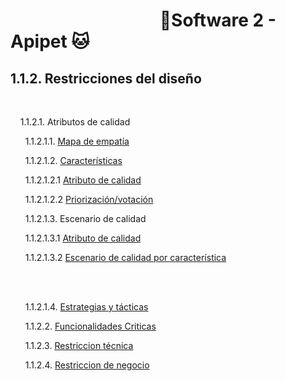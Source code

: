 #  &nbsp;&nbsp;&nbsp;&nbsp;&nbsp;&nbsp;&nbsp;&nbsp;&nbsp;&nbsp;&nbsp;&nbsp;&nbsp;&nbsp;&nbsp;&nbsp;&nbsp;&nbsp;&nbsp;&nbsp;&nbsp;&nbsp;&nbsp;&nbsp;&nbsp;&nbsp;&nbsp;&nbsp;&nbsp;&nbsp;&nbsp;&nbsp;&nbsp;&nbsp;&nbsp;&nbsp;🐶Software 2 - Apipet 🐱  #


## 1.1.2. Restricciones del diseño

<br>


&nbsp;&nbsp;&nbsp;&nbsp;1.1.2.1. Atributos de calidad

&nbsp;&nbsp;&nbsp;&nbsp;&nbsp;&nbsp;1.1.2.1.1. [Mapa de empatía]()

&nbsp;&nbsp;&nbsp;&nbsp;&nbsp;&nbsp;1.1.2.1.2. [Características]()

&nbsp;&nbsp;&nbsp;&nbsp;&nbsp;&nbsp;1.1.2.1.2.1 [Atributo de calidad]()

&nbsp;&nbsp;&nbsp;&nbsp;&nbsp;&nbsp;1.1.2.1.2.2 [Priorización/votación]()

&nbsp;&nbsp;&nbsp;&nbsp;&nbsp;&nbsp;1.1.2.1.3. Escenario de calidad

&nbsp;&nbsp;&nbsp;&nbsp;&nbsp;&nbsp;1.1.2.1.3.1 [Atributo de calidad]()

&nbsp;&nbsp;&nbsp;&nbsp;&nbsp;&nbsp;1.1.2.1.3.2 [Escenario de calidad por característica]()

<br>

<br>

&nbsp;&nbsp;&nbsp;&nbsp;&nbsp;&nbsp;1.1.2.1.4. [Estrategias y tácticas]() 

&nbsp;&nbsp;&nbsp;&nbsp;&nbsp;&nbsp;1.1.2.2. [Funcionalidades Criticas](https://github.com/MiguelRiosT/ApipetDocumentacion/tree/main/Dise%C3%B1o%20alto%20nivel/Restricciones%20del%20dise%C3%B1o/Funcionalidades%20Criticas) 

&nbsp;&nbsp;&nbsp;&nbsp;&nbsp;&nbsp;1.1.2.3. [Restriccion técnica](https://github.com/MiguelRiosT/ApipetDocumentacion/tree/main/Dise%C3%B1o%20alto%20nivel/Restricciones%20del%20dise%C3%B1o/Restricciones%20tecnicas) 

&nbsp;&nbsp;&nbsp;&nbsp;&nbsp;&nbsp;1.1.2.4. [Restriccion de negocio](https://github.com/MiguelRiosT/ApipetDocumentacion/tree/main/Dise%C3%B1o%20alto%20nivel/Restricciones%20del%20dise%C3%B1o/Restricciones%20de%20negocio) 
